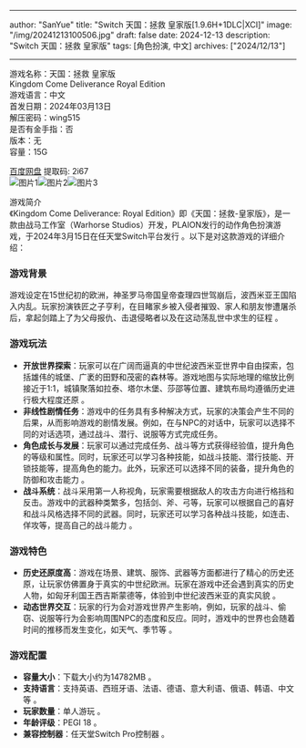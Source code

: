 
---
author: "SanYue"
title: "Switch 天国：拯救 皇家版[1.9.6H+1DLC|XCI]"
image: "/img/20241213100506.jpg"
draft: false
date: 2024-12-13
description: "Switch 天国：拯救 皇家版"
tags: [角色扮演, 中文]
archives: ["2024/12/13"]

---

游戏名称：天国：拯救 皇家版   
Kingdom Come Deliverance Royal Edition    
游戏语言：中文  
首发日期：2024年03月13日  
解压密码：wing515  
是否有金手指：否  
版本：无   
容量：15G

[百度网盘](https://pan.baidu.com/s/1LBwCMHp0PZHez6Th1Q6TRw) 提取码: 2i67  
![图片1](/img/sc7h6d.jpg)![图片2](/img/sc7h68.jpg)![图片3](/img/sc7h6b.jpg)  

游戏简介  
《Kingdom Come Deliverance: Royal Edition》即《天国：拯救-皇家版》，是一款由战马工作室（Warhorse Studios）开发，PLAION发行的动作角色扮演游戏，于2024年3月15日在任天堂Switch平台发行 。以下是对这款游戏的详细介绍：

### 游戏背景
游戏设定在15世纪初的欧洲，神圣罗马帝国皇帝查理四世驾崩后，波西米亚王国陷入内乱。玩家扮演铁匠之子亨利，在目睹家乡被入侵者摧毁、家人和朋友惨遭屠杀后，拿起剑踏上了为父母报仇、击退侵略者以及在这动荡乱世中求生的征程 。

### 游戏玩法
- **开放世界探索**：玩家可以在广阔而逼真的中世纪波西米亚世界中自由探索，包括雄伟的城堡、广袤的田野和茂密的森林等。游戏地图与实际地理的缩放比例接近于1:1，城镇聚落如拉泰、塔尔木堡、莎邵等位置、建筑布局均遵循历史进行极大程度还原 。
- **非线性剧情任务**：游戏中的任务具有多种解决方式，玩家的决策会产生不同的后果，从而影响游戏的剧情发展。例如，在与NPC的对话中，玩家可以选择不同的对话选项，通过战斗、潜行、说服等方式完成任务。
- **角色成长与发展**：玩家可以通过完成任务、战斗等方式获得经验值，提升角色的等级和属性。同时，玩家还可以学习各种技能，如战斗技能、潜行技能、开锁技能等，提高角色的能力。此外，玩家还可以选择不同的装备，提升角色的防御和攻击能力 。
- **战斗系统**：战斗采用第一人称视角，玩家需要根据敌人的攻击方向进行格挡和反击。游戏中的武器种类繁多，包括剑、斧、弓等，玩家可以根据自己的喜好和战斗风格选择不同的武器。同时，玩家还可以学习各种战斗技能，如连击、佯攻等，提高自己的战斗能力 。

### 游戏特色
- **历史还原度高**：游戏在场景、建筑、服饰、武器等方面都进行了精心的历史还原，让玩家仿佛置身于真实的中世纪欧洲。玩家在游戏中还会遇到真实的历史人物，如匈牙利国王西吉斯蒙德等，体验到中世纪波西米亚的真实风貌 。
- **动态世界交互**：玩家的行为会对游戏世界产生影响，例如，玩家的战斗、偷窃、说服等行为会影响周围NPC的态度和反应。同时，游戏中的世界也会随着时间的推移而发生变化，如天气、季节等 。

### 游戏配置
- **容量大小**：下载大小约为14782MB 。
- **支持语言**：支持英语、西班牙语、法语、德语、意大利语、俄语、韩语、中文等 。
- **玩家数量**：单人游玩 。
- **年龄评级**：PEGI 18 。
- **兼容控制器**：任天堂Switch Pro控制器 。
